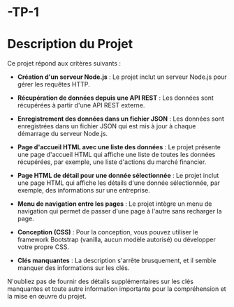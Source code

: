 # -TP-1

# Description du Projet

Ce projet répond aux critères suivants :

- **Création d'un serveur Node.js** : Le projet inclut un serveur Node.js pour gérer les requêtes HTTP.

- **Récupération de données depuis une API REST** : Les données sont récupérées à partir d'une API REST externe.

- **Enregistrement des données dans un fichier JSON** : Les données sont enregistrées dans un fichier JSON qui est mis à jour à chaque démarrage du serveur Node.js.

- **Page d'accueil HTML avec une liste des données** : Le projet présente une page d'accueil HTML qui affiche une liste de toutes les données récupérées, par exemple, une liste d'actions du marché financier.

- **Page HTML de détail pour une donnée sélectionnée** : Le projet inclut une page HTML qui affiche les détails d'une donnée sélectionnée, par exemple, des informations sur une entreprise.

- **Menu de navigation entre les pages** : Le projet intègre un menu de navigation qui permet de passer d'une page à l'autre sans recharger la page.

- **Conception (CSS)** : Pour la conception, vous pouvez utiliser le framework Bootstrap (vanilla, aucun modèle autorisé) ou développer votre propre CSS.

- **Clés manquantes** : La description s'arrête brusquement, et il semble manquer des informations sur les clés.

N'oubliez pas de fournir des détails supplémentaires sur les clés manquantes et toute autre information importante pour la compréhension et la mise en œuvre du projet.

